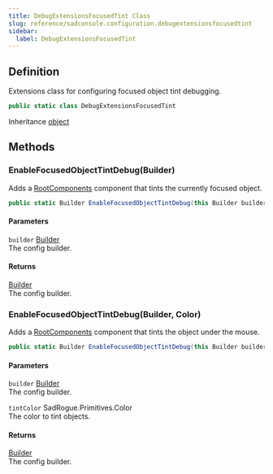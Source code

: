 ```yaml
---
title: DebugExtensionsFocusedTint Class
slug: reference/sadconsole.configuration.debugextensionsfocusedtint
sidebar:
  label: DebugExtensionsFocusedTint
---
```

## Definition

Extensions class for configuring focused object tint debugging.

```csharp title="C#"
public static class DebugExtensionsFocusedTint
```

Inheritance [object](https://learn.microsoft.com/dotnet/api/system.object/)

## Methods

### EnableFocusedObjectTintDebug(Builder)

Adds a [RootComponents](../sadconsole.gamehost/#rootcomponents/) component that tints the currently focused object.

```csharp title="C#"
public static Builder EnableFocusedObjectTintDebug(this Builder builder)
```

#### Parameters

`builder` [Builder](../sadconsole.configuration.builder/)  
The config builder.

#### Returns

[Builder](../sadconsole.configuration.builder/)  
The config builder.

### EnableFocusedObjectTintDebug(Builder, Color)

Adds a [RootComponents](../sadconsole.gamehost/#rootcomponents/) component that tints the object under the mouse.

```csharp title="C#"
public static Builder EnableFocusedObjectTintDebug(this Builder builder, Color tintColor)
```

#### Parameters

`builder` [Builder](../sadconsole.configuration.builder/)  
The config builder.

`tintColor` SadRogue.Primitives.Color  
The color to tint objects.

#### Returns

[Builder](../sadconsole.configuration.builder/)  
The config builder.